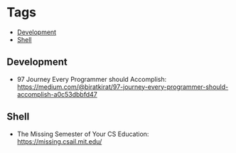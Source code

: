 # Tags
- [Development](#development)
- [Shell](#shell)

## Development
- 97 Journey Every Programmer should Accomplish: https://medium.com/@biratkirat/97-journey-every-programmer-should-accomplish-a0c53dbbfd47

## Shell
- The Missing Semester of Your CS Education: https://missing.csail.mit.edu/

